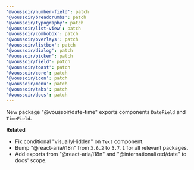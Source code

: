 ```yaml
---
'@voussoir/number-field': patch
'@voussoir/breadcrumbs': patch
'@voussoir/typography': patch
'@voussoir/list-view': patch
'@voussoir/combobox': patch
'@voussoir/overlays': patch
'@voussoir/listbox': patch
'@voussoir/dialog': patch
'@voussoir/picker': patch
'@voussoir/field': patch
'@voussoir/toast': patch
'@voussoir/core': patch
'@voussoir/icon': patch
'@voussoir/menu': patch
'@voussoir/tabs': patch
'@voussoir/docs': patch
---
```


New package "@voussoir/date-time" exports components `DateField` and `TimeField`.

**Related**

- Fix conditional "visuallyHidden" on `Text` component.
- Bump "@react-aria/i18n" from `3.6.2` to `3.7.1` for all relevant packages.
- Add exports from "@react-aria/i18n" and "@internationalized/date" to docs' scope.